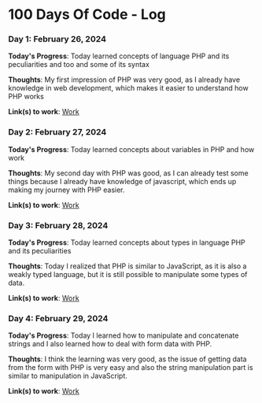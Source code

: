 # 100 Days Of Code - Log

### Day 1: February 26, 2024

**Today's Progress**: Today learned concepts of language PHP and its peculiarities and too and some of its syntax

**Thoughts**: My first impression of PHP was very good, as I already have knowledge in web development, which makes it easier to understand how PHP works

**Link(s) to work**: [Work](/day-1)

### Day 2: February 27, 2024

**Today's Progress**: Today learned concepts about variables in PHP and how work 

**Thoughts**: My second day with PHP was good, as I can already test some things because I already have knowledge of javascript, which ends up making my journey with PHP easier.


**Link(s) to work**: [Work](/day-2)

### Day 3: February 28, 2024

**Today's Progress**: Today learned concepts about types in language PHP and its peculiarities

**Thoughts**: Today I realized that PHP is similar to JavaScript, as it is also a weakly typed language, but it is still possible to manipulate some types of data.


**Link(s) to work**: [Work](/day-3)

### Day 4: February 29, 2024

**Today's Progress**: Today I learned how to manipulate and concatenate strings and I also learned how to deal with form data with PHP.

**Thoughts**: I think the learning was very good, as the issue of getting data from the form with PHP is very easy and also the string manipulation part is similar to manipulation in JavaScript.


**Link(s) to work**: [Work](/day-4)




